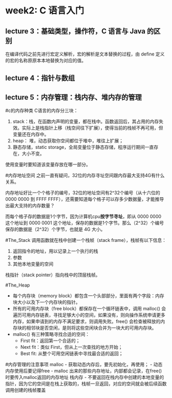 # week2: C 语言入门

## lecture 3：基础类型，操作符，C 语言与 Java 的区别

在编译代码之前先进行宏定义解析，宏的解析是文本替换的过程，由 define 定义的宏的名称原原本本地替换为对应的值。

## lecture 4：指针与数组

## lecture 5：内存管理：栈内存、堆内存的管理

#c的内存种类
C语言的内存分三块：
  1. stack：栈，在函数内声明的变量，都在栈中。函数返回后，其占用的内存失效。实际上是栈指针上移（栈空间往下扩展），使得当前的栈帧不再可用，但变量还在内存中。
  2. heap： 堆，动态获取你空间都位于堆中，堆往上扩展；
  3. 静态存储，static storage，全局变量位于静态存储，程序运行期间一直存在，大小不变。

使用变量时要知道该变量存放在哪一部分。

#内存地址空间
之前一直有疑问，32位的内存寻址空间跟内存最大支持4G有什么关系。

内存地址好比一个个格子的编号，32位的地址空间有2^32个编号（从十六位的 0000 0000 到 FFFF FFFF），还需要知道每个格子可以存多少数据量，才能推导出最大支持的内存数量？

而每个格子存的数据是1个字节，因为计算机cpu**按字节寻址**，即从 0000 0000 这个地址到 0000 0001 这个地址，保存的数据是1个字节。那么（2^32）个编号保存的数据是（2^32）个字节，也就是 4G 大小。

#The_Stack
调用函数就在栈中创建一个栈帧（stack frame），栈帧有以下信息：
  1. 返回指令的地址，用以记录上一个执行的栈
  2. 参数
  3. 其他本地变量的空间

栈指针（stack pointer）指向栈中的顶层栈帧。

#The_Heap
- 每个内存块（memory block）都包含一个头部部分，里面有两个字段：内存块大小以及下一个内存块的指针。
- 所有的可用内存块（free block）都保存在一个循环链表中，调用 malloc() 会遍历可用内存链表，寻找足够大小的空间，如果没有，则向操作系统申请更多内存，如果申请到的内存不满足要求，则调用失败。free() 会检查被释放的内存块的相邻块是否空闲，是则将这些空闲块合并为一块大的可用内存块。
- malloc() 有三种策略寻找合适的空间：
	- First fit：返回第一个合适的；
	- Next fit：类似 First，但从上一次查找的地方开始；
	- Best fit: 从整个可用空闲链表中寻找最合适的返回；
	
#内存管理的注意事项
malloc
	- 获取动态内存后，要先初始化，再使用；
	- 动态内存使用后要记得free
	- malloc 出来的那些内存地址，内部都会记录，在free() 时要传入malloc返回的内存地址
栈内存
	- 不要返回在栈内存中创建的本地变量的指针，因为它的空间是在栈上获取的，栈帧一旦返回，对应的空间就会被后续函数调用创建的栈帧覆盖